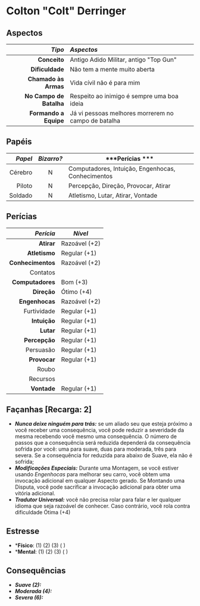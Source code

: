 # Colton "Colt" Derringer

## Aspectos

|              ***Tipo*** | ***Aspectos***                                      |
|------------------------:|:----------------------------------------------------|
|            **Conceito** | Antigo Adido Militar, antigo "Top Gun"              |
|         **Dificuldade** | Não tem a mente muito aberta                        |
|    **Chamado às Armas** | Vida cívil não é para mim                           |
| **No Campo de Batalha** | Respeito ao inimigo é sempre uma boa ideia          |
|   **Formando a Equipe** | Já vi pessoas melhores morrerem no campo de batalha |

## Papéis

| ***Papel*** | ***Bizarro?*** | ***Perícias ***                                   |
|------------:|:--------------:|---------------------------------------------------|
|     Cérebro | N              | Computadores, Intuição, Engenhocas, Conhecimentos |
|      Piloto | N              | Percepção, Direção, Provocar, Atirar              |
|     Soldado | N              | Atletismo, Lutar, Atirar, Vontade                 |


## Perícias

|     ***Perícia*** | ***Nível***   |
|------------------:|---------------|
|        **Atirar** | Razoável (+2) |
|     **Atletismo** | Regular (+1)  |
| **Conhecimentos** | Razoável (+2) |
|          Contatos |               |
|  **Computadores** | Bom (+3)      |
|       **Direção** | Ótimo (+4)    |
|    **Engenhocas** | Razoável (+2) |
|       Furtividade | Regular (+1)  |
|      **Intuição** | Regular (+1)  |
|         **Lutar** | Regular (+1)  |
|     **Percepção** | Regular (+1)  |
|         Persuasão | Regular (+1)  |
|      **Provocar** | Regular (+1)  |
|             Roubo |               |
|          Recursos |               |
|       **Vontade** | Regular (+1)  |

## Façanhas [Recarga: 2]

+ ___Nunca deixe ninguém para trás:___ se um aliado seu que esteja próximo a você receber uma consequência, você pode reduzir a severidade da mesma recebendo você mesmo uma consequência. O número de passos que a consequência será reduzida dependerá da consequência sofrida por você: uma para suave, duas para moderada, três para severa. Se a consequência for reduzida para abaixo de Suave, ela não é sofrida;
+ ___Modificações Especiais:___ Durante uma Montagem, se você estiver usando _Engenhocas_ para melhorar seu carro, você obtem uma invocação adicional em qualquer Aspecto gerado. Se Montando uma Disputa, você pode sacrificar a invocação adicional para obter uma vitória adicional.
+ ___Tradutor Universal:___ você não precisa rolar para falar e ler qualquer idioma que seja razoável de conhecer. Caso contrário, você rola contra dificuldade Ótima (+4)

## Estresse

+ ***Físico**: (1) (2) (3) ( )
+ ***Mental**: (1) (2) (3) ( )

## Consequências

+ ___Suave (2):___
+ ___Moderada (4):___
+ ___Severa (6):___

